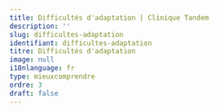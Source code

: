 ```yaml
---
title: Difficultés d'adaptation | Clinique Tandem
description: ''
slug: difficultes-adaptation
identifiant: difficultes-adaptation
titre: Difficultés d'adaptation
image: null
i18nlanguage: fr
type: mieuxcomprendre
ordre: 3
draft: false
---
```


